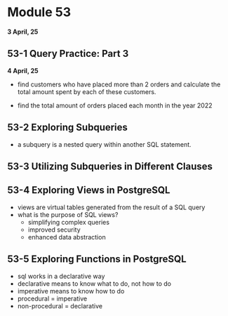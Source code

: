 # Module 53

**3 April, 25**

## 53-1 Query Practice: Part 3

**4 April, 25**

- find customers who have placed more than 2 orders and calculate the total amount spent by each of these customers.

- find the total amount of orders placed each month in the year 2022

## 53-2 Exploring Subqueries

- a subquery is a nested query within another SQL statement.

## 53-3 Utilizing Subqueries in Different Clauses

## 53-4 Exploring Views in PostgreSQL

- views are virtual tables generated from the result of a SQL query
- what is the purpose of SQL views?
  - simplifying complex queries
  - improved security
  - enhanced data abstraction

## 53-5 Exploring Functions in PostgreSQL

- sql works in a declarative way
- declarative means to know what to do, not how to do
- imperative means to know how to do
- procedural = imperative
- non-procedural = declarative
